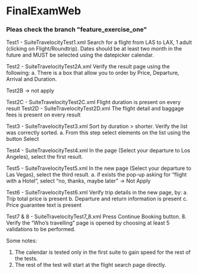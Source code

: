 # FinalExamWeb

<h3>Pleas check the branch "feature_exercise_one"</h3>

Test1 - SuiteTravelocityTest1.xml
Search for a flight from LAS to LAX, 1 adult (clicking on Flight/Roundtrip). Dates should be at least two month in the future and MUST​ be selected using the datepicker calendar.

Test2 - SuiteTravelocityTest2A.xml
Verify the result page using the following: a. There is a box that allow you to order by Price, Departure, Arrival and Duration.

Test2B -> not apply

Test2C - SuiteTravelocityTest2C.xml
Flight duration is present on every result
Test2D - SuiteTravelocityTest2D.xml
The flight detail and baggage fees is present on every result

Test3 - SuiteTravelocityTest3.xml
Sort by duration > shorter. Verify the list was correctly sorted. a. From this step select elements on the list using the button Select

Test4 - SuiteTravelocityTest4.xml
In the page (Select your departure to Los Angeles), select the first result.

Test5 - SuiteTravelocityTest5.xml
In the new page (Select your departure to Las Vegas), select the third result. 
a. if exists the pop-up asking for “flight with a Hotel”, select “no, thanks, maybe later” -> Not Apply

Test6 - SuiteTravelocityTest6.xml
Verify trip details in the new page, by: a. Trip total price is present b. Departure and return information is present c. Price guarantee text is present

Test7 & 8 - SuiteTravelocityTest7_8.xml
Press Continue Booking button. 8. Verify the “Who’s travelling” page is opened by choosing at least 5 validations to be performed.

Some notes:
1. The calendar is tested only in the first suite to gain speed for the rest of the tests.
2. The rest of the test will start at the flight search page directly.
